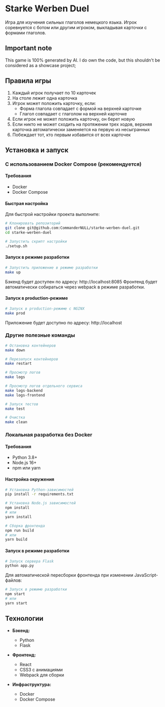 # Starke Werben Duel

Игра для изучения сильных глаголов немецкого языка. Игрок соревнуется с ботом или другим игроком, выкладывая карточки с формами глаголов.

## Important note

This game is 100% generated by AI. I do own the code, but this shouldn't be considered as a showcase project;

## Правила игры

1. Каждый игрок получает по 10 карточек
2. На столе лежит одна карточка
3. Игрок может положить карточку, если:
   - Форма глагола совпадает с формой на верхней карточке
   - Глагол совпадает с глаголом на верхней карточке
4. Если игрок не может положить карточку, он берет новую
5. Если никто не может сходить на протяжении трех ходов, верхняя карточка автоматически заменяется на первую из несыгранных
6. Побеждает тот, кто первым избавится от всех карточек

## Установка и запуск

### С использованием Docker Compose (рекомендуется)

#### Требования

- Docker
- Docker Compose

#### Быстрая настройка

Для быстрой настройки проекта выполните:

```bash
# Клонировать репозиторий
git clone git@github.com:CommanderNULL/starke-werben-duel.git
cd starke-werben-duel

# Запустить скрипт настройки
./setup.sh
```

#### Запуск в режиме разработки

```bash
# Запустить приложение в режиме разработки
make up
```

Бэкенд будет доступен по адресу: http://localhost:8085
Фронтенд будет автоматически собираться через webpack в режиме разработки.

#### Запуск в production-режиме

```bash
# Запуск в production-режиме с NGINX
make prod
```

Приложение будет доступно по адресу: http://localhost

### Другие полезные команды

```bash
# Остановка контейнеров
make down

# Перезапуск контейнеров
make restart

# Просмотр логов
make logs

# Просмотр логов отдельного сервиса
make logs-backend
make logs-frontend

# Запуск тестов
make test

# Очистка
make clean
```

### Локальная разработка без Docker

#### Требования

- Python 3.8+
- Node.js 16+
- npm или yarn

#### Настройка окружения

```bash
# Установка Python-зависимостей
pip install -r requirements.txt

# Установка Node.js зависимостей
npm install
# или
yarn install

# Сборка фронтенда
npm run build
# или
yarn build
```

#### Запуск в режиме разработки

```bash
# Запуск сервера Flask
python app.py
```

Для автоматической пересборки фронтенда при изменении JavaScript-файлов:

```bash
# Запуск в режиме разработки
npm start
# или
yarn start
```

## Технологии

- **Бэкенд:**
  - Python
  - Flask
  
- **Фронтенд:**
  - React
  - CSS3 с анимациями
  - Webpack для сборки
  
- **Инфраструктура:**
  - Docker
  - Docker Compose 
